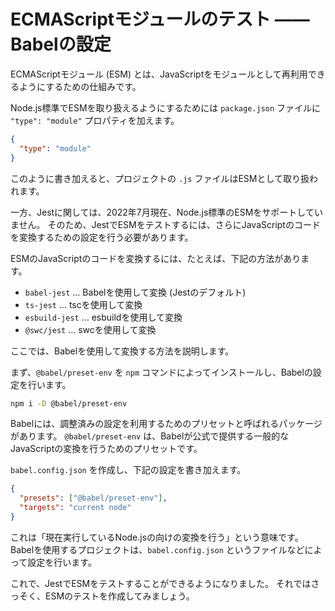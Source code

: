 # ECMAScriptモジュールのテスト ―― Babelの設定

ECMAScriptモジュール (ESM) とは、JavaScriptをモジュールとして再利用できるようにするための仕組みです。

Node.js標準でESMを取り扱えるようにするためには `package.json` ファイルに `"type": "module"` プロパティを加えます。

```json
{
  "type": "module"
}
```

このように書き加えると、プロジェクトの `.js` ファイルはESMとして取り扱われます。

一方、Jestに関しては、2022年7月現在、Node.js標準のESMをサポートしていません。
そのため、JestでESMをテストするには、さらにJavaScriptのコードを変換するための設定を行う必要があります。

ESMのJavaScriptのコードを変換するには、たとえば、下記の方法があります。

- `babel-jest` … Babelを使用して変換 (Jestのデフォルト)
- `ts-jest` … tscを使用して変換
- `esbuild-jest` … esbuildを使用して変換
- `@swc/jest` … swcを使用して変換

ここでは、Babelを使用して変換する方法を説明します。

まず、`@babel/preset-env` を `npm` コマンドによってインストールし、Babelの設定を行います。

```bash
npm i -D @babel/preset-env
```

Babelには、調整済みの設定を利用するためのプリセットと呼ばれるパッケージがあります。
`@babel/preset-env` は、Babelが公式で提供する一般的なJavaScriptの変換を行うためのプリセットです。

`babel.config.json` を作成し、下記の設定を書き加えます。

```json
{
  "presets": ["@babel/preset-env"],
  "targets": "current node"
}
```

これは「現在実行しているNode.jsの向けの変換を行う」という意味です。
Babelを使用するプロジェクトは、`babel.config.json` というファイルなどによって設定を行います。

これで、JestでESMをテストすることができるようになりました。
それではさっそく、ESMのテストを作成してみましょう。
